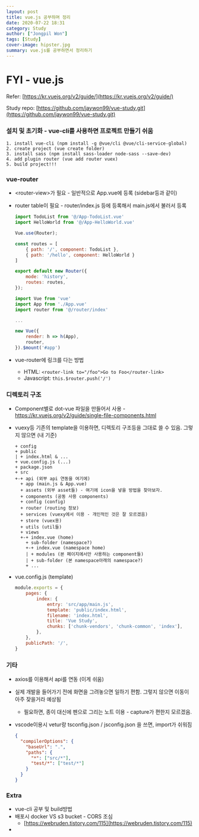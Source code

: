 ```yaml
---
layout: post
title: vue.js 공부하며 정리
date: 2020-07-22 18:31
category: Study
author: ["Jongpil Won"]
tags: [Study]
cover-image: hipster.jpg
summary: vue.js를 공부하면서 정리하기
---
```


# FYI - vue.js

Refer: [https://kr.vuejs.org/v2/guide/](https://kr.vuejs.org/v2/guide/)

Study repo: [https://github.com/jaywon99/vue-study.git](https://github.com/jaywon99/vue-study.git)

### 설치 및 초기화 - vue-cli를 사용하면 프로젝트 만들기 쉬움
    1. install vue-cli (npm install -g @vue/cli @vue/cli-service-global)
    2. create project (vue create folder)
    3. install sass (npm install sass-loader node-sass --save-dev)
    4. add plugin router (vue add router vuex)
    5. build project!!!

### vue-router
- &lt;router-view&gt;가 필요 - 일반적으로 App.vue에 등록 (sidebar등과 같이)
- router table이 필요 - router/index.js 등에 등록해서 main.js에서 불러서 등록

    ```jsx
    import TodoList from '@/App-TodoList.vue'
    import HelloWorld from '@/App-HelloWorld.vue'

    Vue.use(Router);

    const routes = [
        { path: '/', component: TodoList },
        { path: '/hello', component: HelloWorld }
    ]

    export default new Router({
        mode: 'history',
        routes: routes,
    });
    ```

    ```jsx
    import Vue from 'vue'
    import App from './App.vue'
    import router from '@/router/index'

    ...

    new Vue({
        render: h => h(App),
        router,
    }).$mount('#app')
    ```

- vue-router에 링크를 다는 방법
    - HTML: `<router-link to="/foo">Go to Foo</router-link>`
    - Javascript: `this.$router.push('/')`

### 디렉토리 구조
- Component별로 dot-vue 파일을 만들어서 사용 - https://kr.vuejs.org/v2/guide/single-file-components.html
- vuexy등 기존의 template을 이용하면, 디렉토리 구조등을 그대로 쓸 수 있음. 그렇지 않으면 (내 기준)

    ```
    + config
    + public
    | + index.html & ...
    + vue.config.js (...)
    + package.json 
    + src
    +-+ api (외부 api 연동을 여기에)
      + app (main.js & App.vue)
      + assets (외부 asset들) - 여기에 icon을 넣을 방법을 찾아보자.
      + components (공동 사용 components)
      + config (config)
      + router (routing 정보)
      + services (vuexy에서 이용 - 개인적인 것은 잘 모르겠음)
      + store (vuex용)
      + utils (util들)
      + views 
      +-+ index.vue (home)
        + sub-folder (namespace?)
        +-+ index.vue (namespace home)
        | + modules (본 페이지에서만 사용하는 component들)
        | + sub-folder (본 namespace아래의 namespace?)
        + ...
    ```

- vue.config.js (template)

    ```jsx
    module.exports = {
        pages: {
            index: {
                entry: 'src/app/main.js',
                template: 'public/index.html',
                filename: 'index.html',
                title: 'Vue Study',
                chunks: ['chunk-vendors', 'chunk-common', 'index'],
            },
        },
        publicPath: '/',
    }
    ```

### 기타
- axios를 이용해서 api를 연동 (이게 쉬움)
- 실제 개발을 들어가기 전에 화면을 그려놓으면 일하기 편함. 그렇지 않으면 이동이 아주 잦을거라 예상됨
    - 필요하면, 종이 대신에 펜으로 그리는 노트 이용 - capture가 편한지 모르겠음.
- vscode이용시 vetur랑 tsconfig.json / jsconfig.json 을 쓰면, import가 쉬워짐

    ```json
    {
      "compilerOptions": {
        "baseUrl": ".",
        "paths": {
          "*": ["src/*"],
          "test/*": ["test/*"]
        }
      }
    }
    ```

### Extra
- vue-cli 공부 및 build방법
- 배포시 docker VS s3 bucket - CORS 조심
    - [https://webruden.tistory.com/115](https://webruden.tistory.com/115)
-

